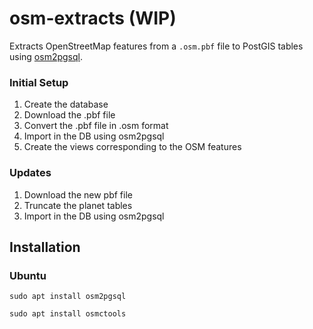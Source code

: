 # osm-extracts (WIP)

Extracts OpenStreetMap features from a `.osm.pbf` file to PostGIS tables using [osm2pgsql](https://osm2pgsql.org).

### Initial Setup

1. Create the database
2. Download the .pbf file
3. Convert the .pbf file in .osm format
4. Import in the DB using osm2pgsql
5. Create the views corresponding to the OSM features

### Updates

1. Download the new pbf file
2. Truncate the planet tables
3. Import in the DB using osm2pgsql

## Installation

### Ubuntu

`sudo apt install osm2pgsql`

`sudo apt install osmctools`
